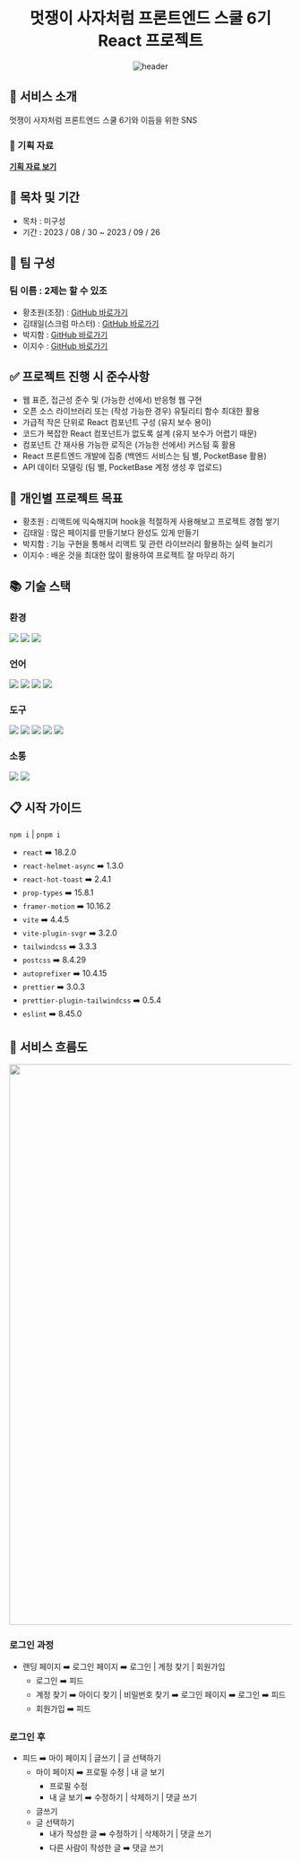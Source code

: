 # <div align="center">**멋쟁이 사자처럼 프론트엔드 스쿨 6기<br>React 프로젝트**</div>

<div align="center">

![header](https://capsule-render.vercel.app/api?type=soft&color=E67800&height=200&section=header&text=🦁Lionly🦁&fontSize=80&fontColor=fff&animation=scaleIn)

</div>

## 👋 서비스 소개

멋쟁이 사자처럼 프론트엔드 스쿨 6기와 이듬을 위한 SNS

### 📕 기획 자료

**[기획 자료 보기](https://www.canva.com/design/DAFtceXRQ3k/agEdG97Q74KYvxY_aIWNsg/view?utm_content=DAFtceXRQ3k&utm_campaign=designshare&utm_medium=link&utm_source=publishsharelink#1)**

## 📆 목차 및 기간

- 목차 : 미구성
- 기간 : 2023 / 08 / 30 ~ 2023 / 09 / 26

## 🚀 팀 구성

### 팀 이름 : 2제는 할 수 있조

- 황초원(조장) : [GitHub 바로가기](https://github.com/chowonn)
- 김태일(스크럼 마스터) : [GitHub 바로가기](https://github.com/seumomo)
- 박지함 : [GitHub 바로가기](https://github.com/itzwe)
- 이지수 : [GitHub 바로가기](https://github.com/jisulee97)

## ✅ 프로젝트 진행 시 준수사항

- 웹 표준, 접근성 준수 및 (가능한 선에서) 반응형 웹 구현
- 오픈 소스 라이브러리 또는 (작성 가능한 경우) 유틸리티 함수 최대한 활용
- 가급적 작은 단위로 React 컴포넌트 구성 (유지 보수 용이)
- 코드가 복잡한 React 컴포넌트가 없도록 설계 (유지 보수가 어렵기 때문)
- 컴포넌트 간 재사용 가능한 로직은 (가능한 선에서) 커스텀 훅 활용
- React 프론트엔드 개발에 집중 (백엔드 서비스는 팀 별, PocketBase 활용)
- API 데이터 모델링 (팀 별, PocketBase 계정 생성 후 업로드)

## 💪 개인별 프로젝트 목표

- 황초원 : 리액트에 익숙해지며 hook을 적절하게 사용해보고 프로젝트 경험 쌓기
- 김태일 : 많은 페이지를 만들기보다 완성도 있게 만들기
- 박지함 : 기능 구현을 통해서 리액트 및 관련 라이브러리 활용하는 실력 늘리기
- 이지수 : 배운 것을 최대한 많이 활용하여 프로젝트 잘 마무리 하기

## 📚 기술 스택

### 환경

<img src="https://img.shields.io/badge/visualstudiocode-007ACC?style=for-the-badge&logo=visualstudiocode&logoColor=white"> <img src="https://img.shields.io/badge/github-181717?style=for-the-badge&logo=github&logoColor=white"> <img src="https://img.shields.io/badge/figma-F24E1E?style=for-the-badge&logo=figma&logoColor=white">

### 언어

<img src="https://img.shields.io/badge/html5-E34F26?style=for-the-badge&logo=html5&logoColor=white"> <img src="https://img.shields.io/badge/tailwindcss-06B6D4?style=for-the-badge&logo=tailwindcss&logoColor=white"> <img src="https://img.shields.io/badge/javascript-F7DF1E?style=for-the-badge&logo=javascript&logoColor=white"> <img src="https://img.shields.io/badge/react-61DAFB?style=for-the-badge&logo=react&logoColor=white">

### 도구

<img src="https://img.shields.io/badge/vite-646CFF?style=for-the-badge&logo=vite&logoColor=white"> <img src="https://img.shields.io/badge/reactrouter-CA4245?style=for-the-badge&logo=reactrouter&logoColor=white"> <img src="https://img.shields.io/badge/pocketbase-B8DBE4?style=for-the-badge&logo=pocketbase&logoColor=white"> <img src="https://img.shields.io/badge/framer-0055FF?style=for-the-badge&logo=framer&logoColor=white"> <img src="https://img.shields.io/badge/githubpages-222222?style=for-the-badge&logo=githubpages&logoColor=white">

### 소통

<img src="https://img.shields.io/badge/discord-5865F2?style=for-the-badge&logo=discord&logoColor=white"> <img src="https://img.shields.io/badge/kakaotalk-FFCD00?style=for-the-badge&logo=kakaotalk&logoColor=white">

## 📋 시작 가이드

`npm i` | `pnpm i`

- `react` ➡️ 18.2.0
- `react-helmet-async` ➡️ 1.3.0
- `react-hot-toast` ➡️ 2.4.1
- `prop-types` ➡️ 15.8.1
- `framer-motion` ➡️ 10.16.2
- `vite` ➡️ 4.4.5
- `vite-plugin-svgr` ➡️ 3.2.0
- `tailwindcss` ➡️ 3.3.3
- `postcss` ➡️ 8.4.29
- `autoprefixer` ➡️ 10.4.15
- `prettier` ➡️ 3.0.3
- `prettier-plugin-tailwindcss` ➡️ 0.5.4
- `eslint` ➡️ 8.45.0

## 🚩 서비스 흐름도

<div align="center">
<img src="https://github.com/FRONTENDSCHOOL6/Lionly/assets/127176650/4d41ed6b-d0c4-4cfb-9e22-6d63f12ece2d" height="1000">
</div>

### 로그인 과정

- 랜딩 페이지 ➡️ 로그인 페이지 ➡️ 로그인 | 계정 찾기 | 회원가입
  - 로그인 ➡️ 피드
  - 계정 찾기 ➡️ 아이디 찾기 | 비밀번호 찾기 ➡️ 로그인 페이지 ➡️ 로그인 ➡️ 피드
  - 회원가입 ➡️ 피드

### 로그인 후

- 피드 ➡️ 마이 페이지 | 글쓰기 | 글 선택하기
  - 마이 페이지 ➡️ 프로필 수정 | 내 글 보기
    - 프로필 수정
    - 내 글 보기 ➡️ 수정하기 | 삭제하기 | 댓글 쓰기
  - 글쓰기
  - 글 선택하기
    - 내가 작성한 글 ➡️ 수정하기 | 삭제하기 | 댓글 쓰기
    - 다른 사람이 작성한 글 ➡️ 댓글 쓰기
